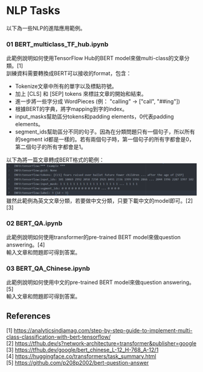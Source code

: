 # NLP Tasks
以下為一些NLP的進階應用範例。
### 01 BERT_multiclass_TF_hub.ipynb
此範例說明如何使用TensorFlow Hub的BERT model來做multi-class的文章分類。[1]  
訓練資料需要轉換成BERT可以接收的format，包含：  
- Tokenize文章中所有的單字以及標點符號。  
- 加上 [CLS] 和 [SEP] tokens 來標註文章的開始和結束。  
- 進一步將一些字分成 WordPieces (例： "calling" -> ["call", "##ing"])  
- 根據BERT的字典，將字mapping到字的index。  
- input_masks幫助區分tokens和padding elements，0代表padding elements。  
- segment_ids幫助區分不同的句子。因為在分類問題只有一個句子，所以所有的segment id都是一樣的。若有兩個句子時，第一個句子的所有字都會是0，第二個句子的所有字都會是1。  

以下為將一篇文章轉成BERT格式的範例：  
![01](images/01.jpg)  
雖然此範例為英文文章分類，若要做中文分類，只要下載中文的model即可。[2][3]  

### 02 BERT_QA.ipynb
此範例說明如何使用transformer的pre-trained BERT model來做question answering。[4]  
輸入文章和問題即可得到答案。  

### 03 BERT_QA_Chinese.ipynb
此範例說明如何使用中文的pre-trained BERT model來做question answering。[5]  
輸入文章和問題即可得到答案。  

## References
[1] https://analyticsindiamag.com/step-by-step-guide-to-implement-multi-class-classification-with-bert-tensorflow/  
[2] https://tfhub.dev/s?network-architecture=transformer&publisher=google  
[3] https://tfhub.dev/google/bert_chinese_L-12_H-768_A-12/1  
[4] https://huggingface.co/transformers/task_summary.html  
[5] https://github.com/p208p2002/bert-question-answer  
